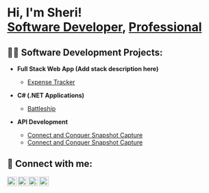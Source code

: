 <h1>Hi, I'm Sheri! <br/><a href="https://github.com/Hansen-M-Sheri">Software Developer</a>, <a href="https://https://www.linkedin.com/in/sheri-hansen/">Professional</a></h1>

<h2>👨‍💻 Software Development Projects:</h2>

- <b>Full Stack Web App (Add stack description here)</b>
  - [Expense Tracker](https://github.com/Hansen-M-Sheri/ExpenseTracker)
- <b>C# (.NET Applications)</b>
  - [Battleship](https://github.com/Hansen-M-Sheri/Battleship)

- <b>API Development</b>
   - [Connect and Conquer Snapshot Capture](https://github.com/Hansen-M-Sheri/SnapshotCapture)
   - [Connect and Conquer Snapshot Capture](https://github.com/Hansen-M-Sheri/SnapshotEvents)
    

<h2> 🤳 Connect with me:</h2>

[<img align="left" alt="SheriHansen | YouTube" width="22px" src="https://cdn.jsdelivr.net/npm/simple-icons@v3/icons/youtube.svg" />][youtube]
[<img align="left" alt="SheriHansen | Twitter" width="22px" src="https://cdn.jsdelivr.net/npm/simple-icons@v3/icons/twitter.svg" />][twitter]
[<img align="left" alt="SheriHansen | LinkedIn" width="22px" src="https://cdn.jsdelivr.net/npm/simple-icons@v3/icons/linkedin.svg" />][linkedin]
[<img align="left" alt="SheriHansen | Instagram" width="22px" src="https://cdn.jsdelivr.net/npm/simple-icons@v3/icons/instagram.svg" />][instagram]


[twitter]: https://twitter.com/SheriHansen
[youtube]: https://www.youtube.com/c/SheriHansen
[instagram]: https://www.instagram.com/SheriHansen/ 
[linkedin]: https://linkedin.com/in/sheri-hansen

<!--
<h2>📺 Popular YouTube Videos</h2>
- [Demo SnapshotPlay](youtube.url)
- <b>Data Structures and Algorithms Practice (AlgoExpert)</b>
  - [Praciting DS & Algos in C#](https://github.com/Hansen-M-Sheri/Algorithms-Practice)
--!>
